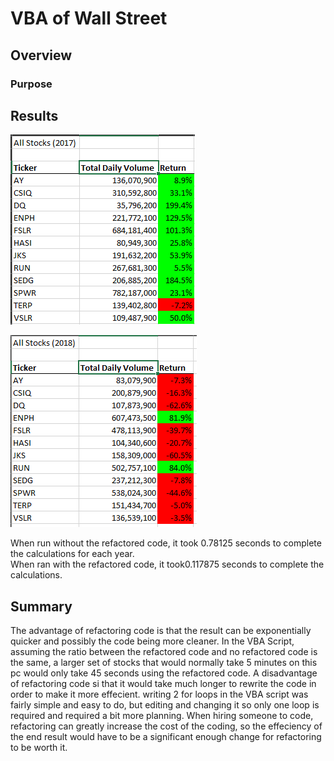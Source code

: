 # VBA of Wall Street

## Overview

### Purpose

## Results
![2017 stocks](Resources/VBA_Challenge_2017.PNG)

![2018 stocks](Resources/VBA_Challenge_2018.PNG)

When run without the refactored code, it took 0.78125 seconds to complete the calculations for each year.  
When ran with the refactored code, it took0.117875 seconds to complete the calculations.

## Summary

The advantage of refactoring code is that the result can be exponentially quicker and possibly the code being more cleaner. In the VBA Script, assuming the ratio between the refactored code and no refactored code is the same, a larger set of stocks that would normally take 5 minutes on this pc would only take 45 seconds using the refactored code. A disadvantage of refactoring code si that it would take much longer to rewrite the code in order to make it more effecient. writing 2 for loops in the VBA script was fairly simple and easy to do, but editing and changing it so only one loop is required and required a bit more planning. When hiring someone to code, refactoring can greatly increase the cost of the coding, so the effeciency of the end result would have to be a significant enough change for refactoring to be worth it.
